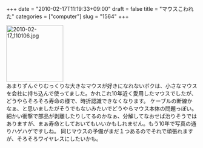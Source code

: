 +++
date = "2010-02-17T11:19:33+09:00"
draft = false
title = "マウスこわれた"
categories = ["computer"]
slug = "1564"
+++

<div class="photo {alignment}"><a title="2010-02-17_110106" href="/images/2010/02/2010-02-17_110106.jpg"><img src="/images/2010/02/2010-02-17_110106-150x150.jpg" alt="2010-02-17_110106.jpg" title="2010-02-17_110106" width="150" height="150" class="attachment-thumbnail" /></a></div>
あまりずんぐりむっくりな大きなマウスが好きになれないボクは、小さなマウスを会社に持ち込んで使ってました。かれこれ10年近く愛用したマウスでしたが、どうやらそろそろ寿命の様で、時折認識できなくなります。
ケーブルの断線かなぁ、と思いましたがそうでもないみたいでどうやらマウス本体の問題っぽい。細かい衝撃で部品が剥離したりしてるのかなぁ、分解してなおせば治りそうではありますが、まぁ寿命としておいてもいいかもしれません。もう10年で写真の通りハゲハゲですしね。
同じマウスの予備がまだ１つあるのでそれで頑張れますが、そろそろワイヤレスにしたいかも。
<div class="clear"></div>
